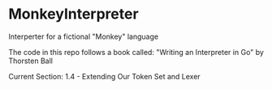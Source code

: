 # MonkeyInterpreter
Interperter for a fictional "Monkey" language

The code in this repo follows a book called: "Writing an Interpreter in Go" by Thorsten Ball

Current Section: 1.4 - Extending Our Token Set and Lexer